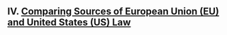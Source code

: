 ## IV. [Comparing Sources of European Union (EU) and United States (US) Law](https://github.com/lexmerca/TTIPv2_ToC)
